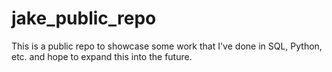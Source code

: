 # jake_public_repo

This is a public repo to showcase some work that I've done in SQL, Python, etc. and hope to expand this into the future.
